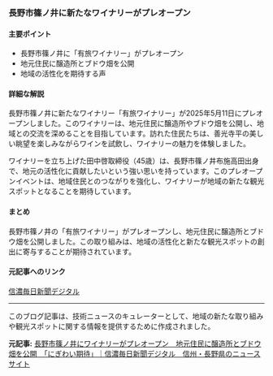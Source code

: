 ### 長野市篠ノ井に新たなワイナリーがプレオープン

#### 主要ポイント
- 長野市篠ノ井に「有旅ワイナリー」がプレオープン
- 地元住民に醸造所とブドウ畑を公開
- 地域の活性化を期待する声

#### 詳細な解説

長野市篠ノ井に新たなワイナリー「有旅ワイナリー」が2025年5月11日にプレオープンしました。このワイナリーは、地元住民に醸造所やブドウ畑を公開し、地域との交流を深めることを目指しています。訪れた住民たちは、善光寺平の美しい眺望を楽しみながらワインを試飲し、ワイナリーの魅力を体験しました。

ワイナリーを立ち上げた田中啓取締役（45歳）は、長野市篠ノ井布施高田出身で、地元の活性化に貢献したいという強い思いを持っています。このプレオープンイベントは、地域住民とのつながりを強化し、ワイナリーが地域の新たな観光スポットとなることを期待しています。

#### まとめ

長野市篠ノ井の「有旅ワイナリー」がプレオープンし、地元住民に醸造所とブドウ畑を公開しました。この取り組みは、地域の活性化と新たな観光スポットの創出に寄与することが期待されています。

#### 元記事へのリンク
[信濃毎日新聞デジタル](https://www.shinmai.co.jp/news/article/CNTS2025051100011)

---

このブログ記事は、技術ニュースのキュレーターとして、地域の新たな取り組みや観光スポットに関する情報を提供するために作成されました。

**元記事:** [長野市篠ノ井にワイナリーがプレオープン　地元住民に醸造所とブドウ畑を公開　「にぎわい期待」｜信濃毎日新聞デジタル　信州・長野県のニュースサイト](https://www.shinmai.co.jp/news/article/CNTS2025051100345)